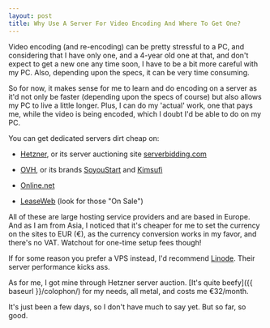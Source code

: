 ```yaml
---
layout: post
title: Why Use A Server For Video Encoding And Where To Get One?
---
```


Video encoding (and re-encoding) can be pretty stressful to a PC, and considering that I have only one, and a 4-year old one at that, and don't expect to get a new one any time soon, I have to be a bit more careful with my PC. Also, depending upon the specs, it can be very time consuming.

So for now, it makes sense for me to learn and do encoding on a server as it'd not only be faster (depending upon the specs of course) but also allows my PC to live a little longer. Plus, I can do my 'actual' work, one that pays me, while the video is being encoded, which I doubt I'd be able to do on my PC.

You can get dedicated servers dirt cheap on:

- [Hetzner](https://www.hetzner.de/ot/hosting/), or its server auctioning site [serverbidding.com](http://www.serverbidding.com/?country=OTHER)

- [OVH](https://www.ovh.ie/), or its brands [SoyouStart](https://www.soyoustart.com/ie/) and [Kimsufi](https://www.kimsufi.com/en/)

- [Online.net](https://www.online.net/en/dedicated-server)

- [LeaseWeb](https://www.leaseweb.com/dedicated-servers/build-your-own) (look for those "On Sale")

All of these are large hosting service providers and are based in Europe. And as I am from Asia, I noticed that it's cheaper for me to set the currency on the sites to EUR (€), as the currency conversion works in my favor, and there's no VAT. Watchout for one-time setup fees though!

If for some reason you prefer a VPS instead, I'd recommend [Linode](https://www.linode.com/pricing). Their server performance kicks ass.

As for me, I got mine through Hetzner server auction. [It's quite beefy]({{ baseurl }}/colophon/) for my needs, all metal, and costs me €32/month.

It's just been a few days, so I don't have much to say yet. But so far, so good.
